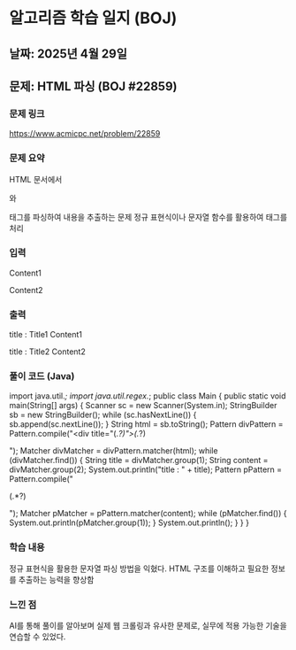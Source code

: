 # 알고리즘 학습 일지 (BOJ)

##  날짜: 2025년 4월 29일
## 문제: HTML 파싱 (BOJ #22859)
### 문제 링크
https://www.acmicpc.net/problem/22859
### 문제 요약
HTML 문서에서 <div title="...">와 <p> 태그를 파싱하여 내용을 추출하는 문제
정규 표현식이나 문자열 함수를 활용하여 태그를 처리
### 입력
<main><div title="Title1"><p>Content1</p></div><div title="Title2"><p>Content2</p></div></main>

### 출력
title : Title1
Content1

title : Title2
Content2

### 풀이 코드 (Java)
import java.util.*;
import java.util.regex.*;
public class Main {
    public static void main(String[] args) {
        Scanner sc = new Scanner(System.in);
        StringBuilder sb = new StringBuilder();
        while (sc.hasNextLine()) {
            sb.append(sc.nextLine());
        }
        String html = sb.toString();
        Pattern divPattern = Pattern.compile("<div title=\"(.*?)\">(.*?)</div>");
        Matcher divMatcher = divPattern.matcher(html);
        while (divMatcher.find()) {
            String title = divMatcher.group(1);
            String content = divMatcher.group(2);
            System.out.println("title : " + title);
            Pattern pPattern = Pattern.compile("<p>(.*?)</p>");
            Matcher pMatcher = pPattern.matcher(content);
            while (pMatcher.find()) {
                System.out.println(pMatcher.group(1));
            }
            System.out.println();
        }
    }
}

###  학습 내용
정규 표현식을 활용한 문자열 파싱 방법을 익혔다.
HTML 구조를 이해하고 필요한 정보를 추출하는 능력을 향상함
### 느낀 점
AI를 통해 풀이를 알아보며 실제 웹 크롤링과 유사한 문제로, 실무에 적용 가능한 기술을 연습할 수 있었다.

